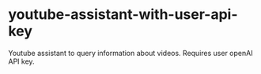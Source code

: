 # youtube-assistant-with-user-api-key
Youtube assistant to query information about videos. Requires user openAI API key.
